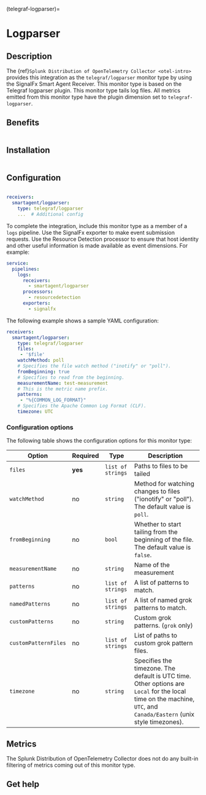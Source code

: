 (telegraf-logparser)=

# Logparser

<meta name="description" content="Use this Splunk Observability Cloud integration for the telegraf/logparser plugin monitor. See benefits, install, configuration, and metrics">

## Description

The {ref}`Splunk Distribution of OpenTelemetry Collector <otel-intro>` provides this integration as the `telegraf/logparser` monitor type by using the SignalFx Smart Agent Receiver. This monitor type is based on the Telegraf logparser plugin. This monitor type tails log files. All metrics emitted from this monitor type have the plugin dimension set to `telegraf-logparser`.

## Benefits

```{include} /_includes/benefits.md
```

##  Installation

```{include} /_includes/collector-installation.md
```

## Configuration  

```{include} /_includes/configuration.md
```

```yaml
receivers:
  smartagent/logparser:
    type: telegraf/logparser
    ...  # Additional config
```

To complete the integration, include this monitor type as a member of a `logs` pipeline. Use the SignalFx exporter to make event submission requests. Use the Resource Detection processor to ensure that host identity and other useful information is made available as event dimensions. For example:

```yaml
service:
  pipelines:
    logs:
      receivers:
        - smartagent/logparser
      processors:
        - resourcedetection
      exporters:
        - signalfx
```

The following example shows a sample YAML configuration:

```yaml
receivers:
  smartagent/logparser:
    type: telegraf/logparser
    files:
     - '$file'
    watchMethod: poll
    # Specifies the file watch method ("inotify" or "poll").
    fromBeginning: true     
    # Specifies to read from the beginning.
    measurementName: test-measurement 
    # This is the metric name prefix.
    patterns:
     - "%{COMMON_LOG_FORMAT}" 
    # Specifies the Apache Common Log Format (CLF).
    timezone: UTC
```

### Configuration options

The following table shows the configuration options for this monitor type:

| Option | Required | Type | Description |
| --- | --- | --- | --- |
| `files` | **yes** | `list of strings` | Paths to files to be tailed |
| `watchMethod` | no | `string` | Method for watching changes to files ("ionotify" or "poll"). The default value is `poll`. |
| `fromBeginning` | no | `bool` | Whether to start tailing from the beginning of the file. The default value is `false`. |
| `measurementName` | no | `string` | Name of the measurement |
| `patterns` | no | `list of strings` | A list of patterns to match. |
| `namedPatterns` | no | `list of strings` | A list of named grok patterns to match. |
| `customPatterns` | no | `string` | Custom grok patterns. (`grok` only) |
| `customPatternFiles` | no | `list of strings` | List of paths to custom grok pattern files. |
| `timezone` | no | `string` | Specifies the timezone. The default is UTC time. Other options are `Local` for the local time on the machine, `UTC`, and `Canada/Eastern` (unix style timezones). |

## Metrics

The Splunk Distribution of OpenTelemetry Collector does not do any built-in filtering of metrics coming out of this monitor type.

## Get help

```{include} /_includes/troubleshooting.md
```
